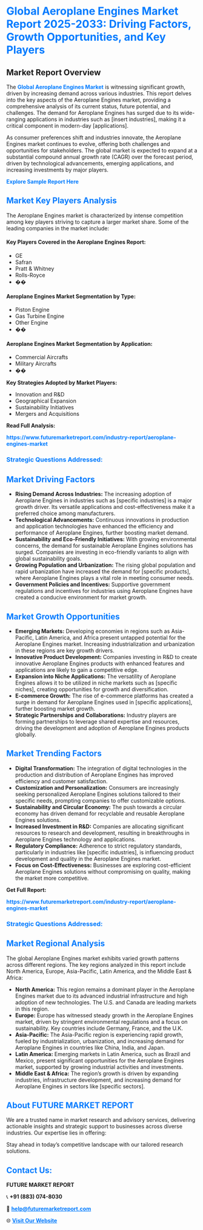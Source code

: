 <h1 style="color: #007BFF;">Global Aeroplane Engines Market Report 2025-2033: Driving Factors, Growth Opportunities, and Key Players</h1>

<section id="overview">
<h2>Market Report Overview</h2>
<p>The <a href="https://www.futuremarketreport.com/industry-report/aeroplane-engines-market" style="color: #007BFF; text-decoration: none;"><strong>Global Aeroplane Engines Market</strong></a> is witnessing significant growth, driven by increasing demand across various industries. This report delves into the key aspects of the Aeroplane Engines market, providing a comprehensive analysis of its current status, future potential, and challenges. The demand for Aeroplane Engines has surged due to its wide-ranging applications in industries such as [insert industries], making it a critical component in modern-day [applications].</p>
<p>As consumer preferences shift and industries innovate, the Aeroplane Engines market continues to evolve, offering both challenges and opportunities for stakeholders. The global market is expected to expand at a substantial compound annual growth rate (CAGR) over the forecast period, driven by technological advancements, emerging applications, and increasing investments by major players.</p>
</section>

<section id="overview">
<p><a href="https://www.futuremarketreport.com/request-sample/reportId=114102" style="color: #007BFF; text-decoration: none;"><strong>Explore Sample Report Here</strong></a></p>
</section>

<section id="key-players">
<h2 style="color: #007BFF;">Market Key Players Analysis</h2>
<p>The Aeroplane Engines market is characterized by intense competition among key players striving to capture a larger market share. Some of the leading companies in the market include:</p>
<h4>Key Players Covered in the Aeroplane Engines Report:</h4>
<ul><li>GE</li><li>Safran</li><li>Pratt &amp; Whitney</li><li>Rolls-Royce</li><li>��</li></ul>
<h4>Aeroplane Engines Market Segmentation by Type:</h4>
<ul><li>Piston Engine</li><li>Gas Turbine Engine</li><li>Other Engine</li><li>��</li></ul>

<h4>Aeroplane Engines Market Segmentation by Application:</h4>
<ul><li>Commercial Aircrafts</li><li>Military Aircrafts</li><li>��</li></ul>
<p><strong>Key Strategies Adopted by Market Players:</strong></p>
<ul>
<li>Innovation and R&D</li>
<li>Geographical Expansion</li>
<li>Sustainability Initiatives</li>
<li>Mergers and Acquisitions</li>
</ul>
</section>

<section>
<p><strong>Read Full Analysis: </strong></p><a href="https://www.futuremarketreport.com/industry-report/aeroplane-engines-market" style="color: #007BFF; text-decoration: none;"><strong>https://www.futuremarketreport.com/industry-report/aeroplane-engines-market</strong></a>
<h3 style="color: #007BFF;">Strategic Questions Addressed:</h3>
</section>

<section id="driving-factors">
<h2 style="color: #007BFF;">Market Driving Factors</h2>
<ul>
<li><strong>Rising Demand Across Industries:</strong> The increasing adoption of Aeroplane Engines in industries such as [specific industries] is a major growth driver. Its versatile applications and cost-effectiveness make it a preferred choice among manufacturers.</li>
<li><strong>Technological Advancements:</strong> Continuous innovations in production and application technologies have enhanced the efficiency and performance of Aeroplane Engines, further boosting market demand.</li>
<li><strong>Sustainability and Eco-Friendly Initiatives:</strong> With growing environmental concerns, the demand for sustainable Aeroplane Engines solutions has surged. Companies are investing in eco-friendly variants to align with global sustainability goals.</li>
<li><strong>Growing Population and Urbanization:</strong> The rising global population and rapid urbanization have increased the demand for [specific products], where Aeroplane Engines plays a vital role in meeting consumer needs.</li>
<li><strong>Government Policies and Incentives:</strong> Supportive government regulations and incentives for industries using Aeroplane Engines have created a conducive environment for market growth.</li>
</ul>
</section>

<section id="growth-opportunities">
<h2 style="color: #007BFF;">Market Growth Opportunities</h2>
<ul>
<li><strong>Emerging Markets:</strong> Developing economies in regions such as Asia-Pacific, Latin America, and Africa present untapped potential for the Aeroplane Engines market. Increasing industrialization and urbanization in these regions are key growth drivers.</li>
<li><strong>Innovative Product Development:</strong> Companies investing in R&D to create innovative Aeroplane Engines products with enhanced features and applications are likely to gain a competitive edge.</li>
<li><strong>Expansion into Niche Applications:</strong> The versatility of Aeroplane Engines allows it to be utilized in niche markets such as [specific niches], creating opportunities for growth and diversification.</li>
<li><strong>E-commerce Growth:</strong> The rise of e-commerce platforms has created a surge in demand for Aeroplane Engines used in [specific applications], further boosting market growth.</li>
<li><strong>Strategic Partnerships and Collaborations:</strong> Industry players are forming partnerships to leverage shared expertise and resources, driving the development and adoption of Aeroplane Engines products globally.</li>
</ul>
</section>

<section id="trending-factors">
<h2 style="color: #007BFF;">Market Trending Factors</h2>
<ul>
<li><strong>Digital Transformation:</strong> The integration of digital technologies in the production and distribution of Aeroplane Engines has improved efficiency and customer satisfaction.</li>
<li><strong>Customization and Personalization:</strong> Consumers are increasingly seeking personalized Aeroplane Engines solutions tailored to their specific needs, prompting companies to offer customizable options.</li>
<li><strong>Sustainability and Circular Economy:</strong> The push towards a circular economy has driven demand for recyclable and reusable Aeroplane Engines solutions.</li>
<li><strong>Increased Investment in R&D:</strong> Companies are allocating significant resources to research and development, resulting in breakthroughs in Aeroplane Engines technology and applications.</li>
<li><strong>Regulatory Compliance:</strong> Adherence to strict regulatory standards, particularly in industries like [specific industries], is influencing product development and quality in the Aeroplane Engines market.</li>
<li><strong>Focus on Cost-Effectiveness:</strong> Businesses are exploring cost-efficient Aeroplane Engines solutions without compromising on quality, making the market more competitive.</li>
</ul>
</section>

<section>
<p><strong>Get Full Report: </strong></p><a href="https://www.futuremarketreport.com/industry-report/aeroplane-engines-market" style="color: #007BFF; text-decoration: none;"><strong>https://www.futuremarketreport.com/industry-report/aeroplane-engines-market</strong></a>
<h3 style="color: #007BFF;">Strategic Questions Addressed:</h3>
</section>


<section id="regional-analysis">
<h2 style="color: #007BFF;">Market Regional Analysis</h2>
<p>The global Aeroplane Engines market exhibits varied growth patterns across different regions. The key regions analyzed in this report include North America, Europe, Asia-Pacific, Latin America, and the Middle East & Africa:</p>
<ul>
<li><strong>North America:</strong> This region remains a dominant player in the Aeroplane Engines market due to its advanced industrial infrastructure and high adoption of new technologies. The U.S. and Canada are leading markets in this region.</li>
<li><strong>Europe:</strong> Europe has witnessed steady growth in the Aeroplane Engines market, driven by stringent environmental regulations and a focus on sustainability. Key countries include Germany, France, and the U.K.</li>
<li><strong>Asia-Pacific:</strong> The Asia-Pacific region is experiencing rapid growth, fueled by industrialization, urbanization, and increasing demand for Aeroplane Engines in countries like China, India, and Japan.</li>
<li><strong>Latin America:</strong> Emerging markets in Latin America, such as Brazil and Mexico, present significant opportunities for the Aeroplane Engines market, supported by growing industrial activities and investments.</li>
<li><strong>Middle East & Africa:</strong> The region’s growth is driven by expanding industries, infrastructure development, and increasing demand for Aeroplane Engines in sectors like [specific sectors].</li>
</ul>
</section>

<footer>
<h2 style="color: #007BFF;">About FUTURE MARKET REPORT</h2>
<p>We are a trusted name in market research and advisory services, delivering actionable insights and strategic support to businesses across diverse industries. Our expertise lies in offering:</p>

<p>Stay ahead in today’s competitive landscape with our tailored research solutions.</p>

<h2 style="color: #007BFF;">Contact Us:</h2>
<p><strong>FUTURE MARKET REPORT</strong></p>
<p>📞 <strong>+91 (883) 074-8030</strong></p>
<p>📧 <strong><a href="mailto:help@futuremarketreport.com" style="color: #007BFF;">help@futuremarketreport.com</a></strong></p>
<p>🌐 <strong><a href="https://www.futuremarketreport.com/" style="color: #007BFF;">Visit Our Website</a></strong></p>
</footer>